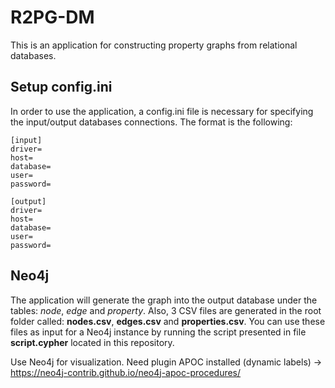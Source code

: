 # R2PG-DM

This is an application for constructing property graphs from relational databases. 

## Setup config.ini
In order to use the application, a config.ini file is necessary for specifying the input/output databases connections. The format is the following:

```
[input]
driver=
host=
database=
user=
password=

[output]
driver=
host=
database=
user=
password=
```

## Neo4j

The application will generate the graph into the output database under the tables: *node*, *edge* and *property*. Also, 3 CSV files are generated in the root folder called: **nodes.csv**, **edges.csv** and **properties.csv**. You can use these files as input for a Neo4j instance by running the script presented in file **script.cypher** located in this repository. 

Use Neo4j for visualization. Need plugin APOC installed (dynamic labels) -> https://neo4j-contrib.github.io/neo4j-apoc-procedures/

